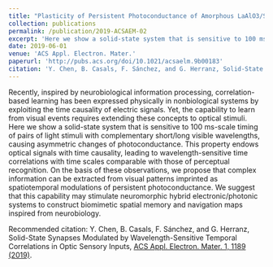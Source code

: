 ```yaml
---
title: "Plasticity of Persistent Photoconductance of Amorphous LaAlO3/SrTiO3 Interfaces under Varying Illumination Conditions"
collection: publications
permalink: /publication/2019-ACSAEM-02
excerpt: 'Here we show a solid-state system that is sensitive to 100 ms-scale timing of pairs of light stimuli with complementary short/long visible wavelengths, causing asymmetric changes of photoconductance. We suggest that this capability may stimulate neuromorphic hybrid electronic/photonic systems to construct biomimetic spatial memory and navigation maps inspired from neurobiology.<br/><img src='https://pubs.acs.org/na101/home/literatum/publisher/achs/journals/content/aaembp/2019/aaembp.2019.1.issue-7/acsaelm.9b00183/20190716/images/medium/el-2019-00183q_0005.gif'>'
date: 2019-06-01
venue: 'ACS Appl. Electron. Mater.'
paperurl: 'http://pubs.acs.org/doi/10.1021/acsaelm.9b00183'
citation: 'Y. Chen, B. Casals, F. Sánchez, and G. Herranz, Solid-State Synapses Modulated by Wavelength-Sensitive Temporal Correlations in Optic Sensory Inputs, ACS Appl. Electron. Mater. 1, 1189 (2019).'
---
```

Recently, inspired by neurobiological information processing, correlation- based learning has been expressed physically in nonbiological systems by exploiting the time causality of electric signals. Yet, the capability to learn from visual events requires extending these concepts to optical stimuli. Here we show a solid-state system that is sensitive to 100 ms-scale timing of pairs of light stimuli with complementary short/long visible wavelengths, causing asymmetric changes of photoconductance. This property endows optical signals with time causality, leading to wavelength-sensitive time correlations with time scales comparable with those of perceptual recognition. On the basis of these observations, we propose that complex information can be extracted from visual patterns imprinted as spatiotemporal modulations of persistent photoconductance. We suggest that this capability may stimulate neuromorphic hybrid electronic/photonic systems to construct biomimetic spatial memory and navigation maps inspired from neurobiology.

Recommended citation: Y. Chen, B. Casals, F. Sánchez, and G. Herranz, Solid-State Synapses Modulated by Wavelength-Sensitive Temporal Correlations in Optic Sensory Inputs, [ACS Appl. Electron. Mater. 1, 1189 (2019)](http://pubs.acs.org/doi/10.1021/acsaelm.9b00183).

